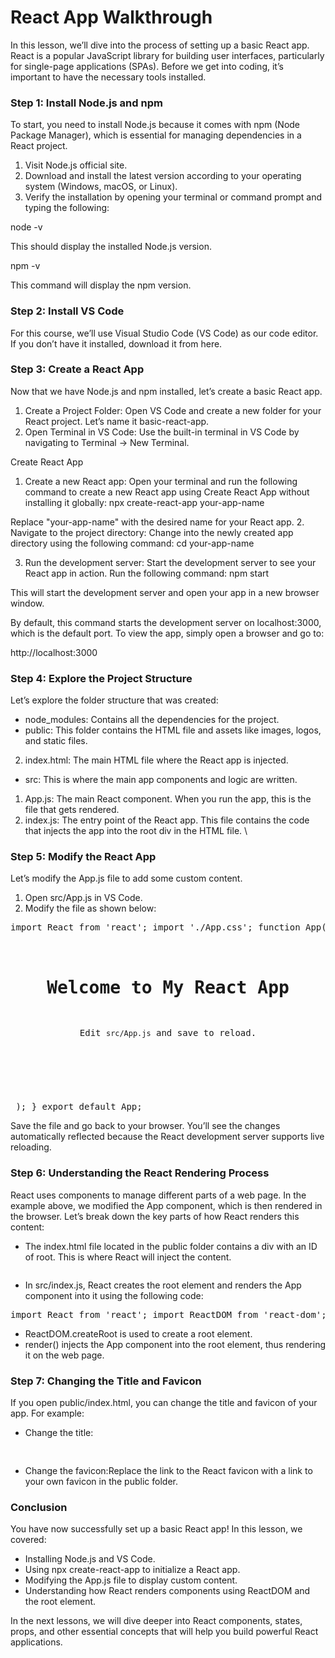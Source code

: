 # React App Walkthrough

In this lesson, we’ll dive into the process of setting up a basic React app. React is a popular JavaScript library for building user interfaces, particularly for single-page applications (SPAs). Before we get into coding, it’s important to have the necessary tools installed.

### Step 1: Install Node.js and npm
To start, you need to install Node.js because it comes with npm (Node Package Manager), which is essential for managing dependencies in a React project.

1. Visit Node.js official site.
2. Download and install the latest version according to your operating system (Windows, macOS, or Linux).
3. Verify the installation by opening your terminal or command prompt and typing the following:

node -v

This should display the installed Node.js version.

npm -v

This command will display the npm version.

### Step 2: Install VS Code
For this course, we’ll use Visual Studio Code (VS Code) as our code editor. If you don’t have it installed, download it from here.

### Step 3: Create a React App
Now that we have Node.js and npm installed, let’s create a basic React app.

1. Create a Project Folder: Open VS Code and create a new folder for your React project. Let’s name it basic-react-app.
2. Open Terminal in VS Code: Use the built-in terminal in VS Code by navigating to Terminal -> New Terminal.

Create React App

1. Create a new React app: Open your terminal and run the following command to create a new React app using Create React App without installing it globally:
npx create-react-app your-app-name

Replace "your-app-name" with the desired name for your React app.
2. Navigate to the project directory: Change into the newly created app directory using the following command:
cd your-app-name

3. Run the development server: Start the development server to see your React app in action. Run the following command:
npm start

This will start the development server and open your app in a new browser window.

By default, this command starts the development server on localhost:3000, which is the default port. To view the app, simply open a browser and go to:

http://localhost:3000

### Step 4: Explore the Project Structure
Let’s explore the folder structure that was created:

- node_modules: Contains all the dependencies for the project.
- public: This folder contains the HTML file and assets like images, logos, and static files.
2. index.html: The main HTML file where the React app is injected.
- src: This is where the main app components and logic are written. 
1. App.js: The main React component. When you run the app, this is the file that gets rendered.
2. index.js: The entry point of the React app. This file contains the code that injects the app into the root div in the HTML file.
\
### Step 5: Modify the React App
Let’s modify the App.js file to add some custom content.

1. Open src/App.js in VS Code.
2. Modify the file as shown below:
<pre>
import React from 'react'; import './App.css'; function App() { return ( <div className="App"> <header className="App-header"> <h1>Welcome to My React App</h1> <p>Edit <code>src/App.js</code> and save to reload.</p> </header> </div> ); } export default App;
</pre>

Save the file and go back to your browser. You’ll see the changes automatically reflected because the React development server supports live reloading.

### Step 6: Understanding the React Rendering Process
React uses components to manage different parts of a web page. In the example above, we modified the App component, which is then rendered in the browser. Let’s break down the key parts of how React renders this content:

- The index.html file located in the public folder contains a div with an ID of root. This is where React will inject the content.

<pre><div id="root"></div></pre>


- In src/index.js, React creates the root element and renders the App component into it using the following code:
<pre>
import React from 'react'; import ReactDOM from 'react-dom'; import './index.css'; import App from './App'; ReactDOM.createRoot(document.getElementById('root')).render(<App />);
</pre>
- ReactDOM.createRoot is used to create a root element.
- render(<App />) injects the App component into the root element, thus rendering it on the web page.

### Step 7: Changing the Title and Favicon
If you open public/index.html, you can change the title and favicon of your app. For example:

- Change the title:
<pre>
<title>My First React App</title>
</pre>
- Change the favicon:Replace the link to the React favicon with a link to your own favicon in the public folder.

### Conclusion
You have now successfully set up a basic React app! In this lesson, we covered:

- Installing Node.js and VS Code.
- Using npx create-react-app to initialize a React app.
- Modifying the App.js file to display custom content.
- Understanding how React renders components using ReactDOM and the root element.

In the next lessons, we will dive deeper into React components, states, props, and other essential concepts that will help you build powerful React applications.